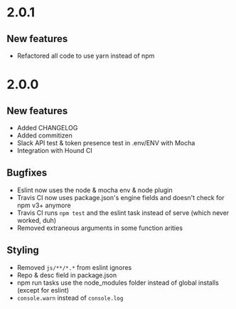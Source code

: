 # 2.0.1

## New features
* Refactored all code to use yarn instead of npm

# 2.0.0

## New features
* Added CHANGELOG
* Added commitizen
* Slack API test & token presence test in .env/ENV with Mocha
* Integration with Hound CI

## Bugfixes
* Eslint now uses the node & mocha env & node plugin
* Travis CI now uses package.json's engine fields and doesn't check for npm v3+ anymore
* Travis CI runs `npm test` and the eslint task instead of serve (which never worked, duh)
* Removed extraneous arguments in some function arities

## Styling
* Removed `js/**/*.*` from eslint ignores
* Repo & desc field in package.json
* npm run tasks use the node_modules folder instead of global installs (except for eslint)
* `console.warn` instead of `console.log`
